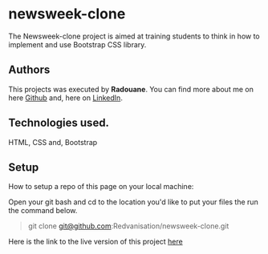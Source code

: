 # newsweek-clone

The Newsweek-clone project is aimed at training students to think in how to implement and use Bootstrap CSS library.

## Authors
This projects was executed by **Radouane**.
You can find more about me on here [Github](https://github.com/Redvanisation) and, here on  [LinkedIn](https://www.linkedin.com/in/redvan/).

## Technologies used.
HTML, CSS and, Bootstrap


## Setup
How to setup a repo of this page on your local machine:

Open your git bash and cd to the location you'd like to put your files the run the command below.

>git clone git@github.com:Redvanisation/newsweek-clone.git


Here is the link to the live version of this project
[here](https://redvanisation.github.io/newsweek-clone/)


